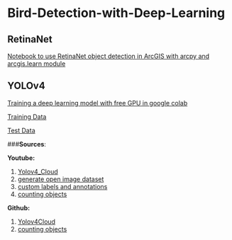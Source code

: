 # Bird-Detection-with-Deep-Learning

## RetinaNet

[Notebook to use RetinaNet object detection in ArcGIS with arcpy and arcgis.learn module](https://github.com/jona159/Bird-Detection-with-Deep-Learning/tree/main/RetinaNet)

## YOLOv4

[Training a deep learning model with free GPU in google colab](https://github.com/jona159/Bird-Detection-with-Deep-Learning/tree/main/yolov4_colab)

[Training Data](https://drive.google.com/file/d/19qVw5mIm2I72W0-YS62nJb_6OSDeRgRk/view?usp=sharing)

[Test Data](https://drive.google.com/file/d/1Hbe81PaTQ7DlPAgAtUfT5b6IJnLZDZfG/view?usp=sharing)

###__Sources__: 

__Youtube:__ 

1. [Yolov4_Cloud](https://youtu.be/mmj3nxGT2YQ)
2. [generate open image dataset](https://www.youtube.com/watch?v=_4A9inxGqRM)
3. [custom labels and annotations](https://www.youtube.com/watch?v=EGQyDla8JNU)
4. [counting objects](https://www.youtube.com/watch?v=jDwC5m7c7BU&t=394s)

__Github:__

1. [Yolov4Cloud](https://github.com/theAIGuysCode/YOLOv4-Cloud-Tutorial)
2. [counting objects](https://github.com/theAIGuysCode/yolov4-custom-functions)


